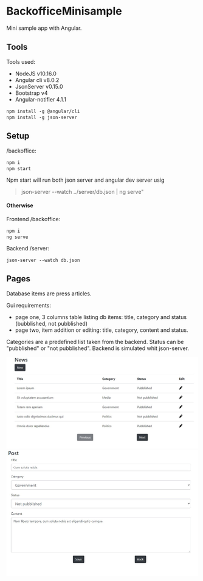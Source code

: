 # BackofficeMinisample
Mini sample app with Angular.

## Tools
Tools used:
* NodeJS v10.16.0
* Angular cli v8.0.2
* JsonServer v0.15.0
* Bootstrap v4
* Angular-notifier 4.1.1

```
npm install -g @angular/cli
npm install -g json-server
```

## Setup
/backoffice:
```
npm i
npm start
```

Npm start will run both json server and angular dev server usig 
> json-server --watch ../server/db.json  | ng serve"

#### Otherwise
Frontend /backoffice:
```
npm i
ng serve
```

Backend /server:
```
json-server --watch db.json
```

## Pages
Database items are press articles.

Gui requirements:
* page one, 3 columns table listing db items: title, category and status (bubblished, not pubblished)
* page two, item addition or editing: title, category, content and status.

Categories are a predefined list taken from the backend.
Status can be "pubblished" or "not pubblished".
Backend is simulated whit json-server.

![list.jpg](list.jpg)
![edit.jpg](edit.jpg)
